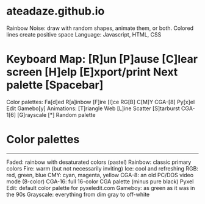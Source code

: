 # ateadaze.github.io
Rainbow Noise: draw with random shapes, animate them, or both. Colored lines create positive space
Language: Javascript, HTML, CSS

# Keyboard Map:   [R]un  [P]ause  [C]lear screen   [H]elp  [E]xport/print  Next palette [Spacebar]
  Color palettes: Fa[d]ed  R[a]inbow [F]ire  [I]ce  RG[B]   C[M]Y  CGA-[8]  Py[x]el Edit  Gamebo[y]
  Animations:     [T]riangle Web [L]ine Scatter [S]tarburst   CGA-1[6]  [G]rayscale  [*] Random palette
  
# Color palettes
--------------------------------------------------------
Faded: rainbow with desaturated colors (pastel)
Rainbow: classic primary colors
Fire: warm (but not necessarily inviting)
Ice: cool and refreshing
RGB: red, green, blue
CMY: cyan, magenta, yellow
CGA-8: an old PC/DOS video mode (8-color)
CGA-16: full 16-color CGA palette (minus pure black)
Pyxel Edit: default color palette for pyxeledit.com
Gameboy: as green as it was in the 90s
Grayscale: everything from dim gray to off-white

